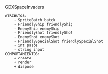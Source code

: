 GDXSpaceInvaders
	
    ATRIBUTOS:
        - SpriteBatch batch
        - FriendlyShip friendlyShip
        - EnemyShip enemyShip
        - FriendlyShot friendlyShot
        - EnemyShot enemyShot
        - FriendlySpecialShot friendlySpecialShot        
        - int pasos
        - string input
    COMPORTAMIENTOS:
        + create
        + render
        + dispose
